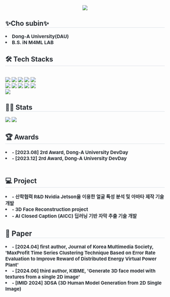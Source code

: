 <div align= "center">
    <img src="https://capsule-render.vercel.app/api?type=waving&color=0:f9d3e0,100:&height=180&text=welcome%20to%20subbin's%20GitHub&animation=twinkling&fontColor=f1ecff&fontSize=70" />
    </div>
    <div style="text-align: left;"> 
    <h2 style="border-bottom: 1px solid #d8dee4; color: #282d33;"> ✨Cho subin✨ </h2>  
    <div style="font-weight: 700; font-size: 15px; text-align: left; color: #282d33;"> <li> Dong‐A University(DAU)</li><li> B.S. iN M4ML LAB </div> 
    </div>
    <div style="text-align: left;">
    <h2 style="border-bottom: 1px solid #d8dee4; color: #282d33;"> 🛠️ Tech Stacks </h2> <br> 
    <div style="margin: ; text-align: left;" "text-align: left;"> <img src="https://img.shields.io/badge/C-A8B9CC?style=for-the-badge&logo=C&logoColor=white">
          <img src="https://img.shields.io/badge/C++-00599C?style=for-the-badge&logo=C%2B%2B&logoColor=white">
          <img src="https://img.shields.io/badge/Github-181717?style=for-the-badge&logo=Github&logoColor=white">
          <img src="https://img.shields.io/badge/HTML5-E34F26?style=for-the-badge&logo=HTML5&logoColor=white">
          <img src="https://img.shields.io/badge/Java-007396?style=for-the-badge&logo=Java&logoColor=white">
          <br/><img src="https://img.shields.io/badge/Linux-FCC624?style=for-the-badge&logo=Linux&logoColor=white">
          <img src="https://img.shields.io/badge/MySQL-4479A1?style=for-the-badge&logo=MySQL&logoColor=white">
          <img src="https://img.shields.io/badge/Notion-000000?style=for-the-badge&logo=Notion&logoColor=white">
          <img src="https://img.shields.io/badge/Python-3776AB?style=for-the-badge&logo=Python&logoColor=white">
          <img src="https://img.shields.io/badge/Slack-4A154B?style=for-the-badge&logo=Slack&logoColor=white">
          <br/><img src="https://img.shields.io/badge/Spring Boot-6DB33F?style=for-the-badge&logo=Spring Boot&logoColor=white">
          </div>
    </div>
    <div style="text-align: left;"> 
    <h2 style="border-bottom: 1px solid #d8dee4; color: #282d33;"> ✍🏻 Stats </h2> <div style="text-align: left;"> <img src="https://github-readme-stats.vercel.app/api?username=Jossubin&bg_color=60,ffffff,d9cafe&title_color=706d80&text_color=706d80"
         /> <img src="https://github-readme-stats.vercel.app/api/top-langs/?username=Jossubin&layout=compact&bg_color=60,ffffff,d9cafe&title_color=706d80&text_color=706d80"
           /> </div> 
    <div style="text-align: lefg;">
        <h2 style="border-bottom: 1px solid #d8dee4; color: #282d33;"> 🏆 Awards </h2> 
        <div style="font-weight: 700; font-size: 15px; text-align: left; color: #282d33;"> <li> - [2023.08] 2rd Award, Dong‐A University DevDay</li>
            <li> - [2023.12] 2rd Award, Dong‐A University DevDay </li>
    </div><br>

<div style="text-align: lefg;">
        <h2 style="border-bottom: 1px solid #d8dee4; color: #282d33;"> 💻 Project </h2> 
        <div style="font-weight: 700; font-size: 15px; text-align: left; color: #282d33;"> <li> - 산학협력 R&D Nvidia Jetson을 이용한 얼굴 특성 분석 및 아바타 제작 기술 개발 </li>
        <li> - 3D Face Reconstruction project </li>
        <li> - AI Closed Caption (AICC) 딥러닝 기반 자막 추출 기술 개발</li>

<div style="text-align: lefg;">
        <h2 style="border-bottom: 1px solid #d8dee4; color: #282d33;"> 📜 Paper </h2> 
        <div style="font-weight: 700; font-size: 15px; text-align: left; color: #282d33;"> 
            <li> - [2024.04] first author, Journal of Korea Multimedia Society, 'MaxProfit Time Series Clustering Technique Based on Error Rate Evaluation to Improve Reward of Distributed Energy Virtual Power Plant' </li>
            <li> - [2024.06] third author, KIBME, 'Generate 3D face model with textures from a single 2D image' </li>
            <li> - [IMID 2024] 3DSA (3D Human Model Generation from 2D Single Image) </li>
    </div>
    
